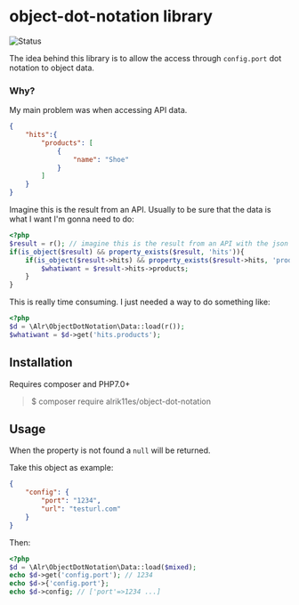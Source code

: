 # object-dot-notation library

![Status](https://travis-ci.org/alrik11es/object-dot-notation.svg?branch=master)

The idea behind this library is to allow the access through `config.port` dot notation to object data.

### Why?
My main problem was when accessing API data.
```json
{
    "hits":{
        "products": [
            {
                "name": "Shoe"
            }
        ]
    }
}
```
Imagine this is the result from an API. Usually to be sure that the data is what I want I'm gonna need to do:
```php
<?php
$result = r(); // imagine this is the result from an API with the json message abobe
if(is_object($result) && property_exists($result, 'hits')){
    if(is_object($result->hits) && property_exists($result->hits, 'products')){
        $whatiwant = $result->hits->products;
    }
}
```
This is really time consuming. I just needed a way to do something like:
```php
<?php
$d = \Alr\ObjectDotNotation\Data::load(r());
$whatiwant = $d->get('hits.products');
```

## Installation

Requires composer and PHP7.0+

> $ composer require alrik11es/object-dot-notation

## Usage

When the property is not found a `null` will be returned.

Take this object as example:
```json
{
    "config": {
        "port": "1234",
        "url": "testurl.com"
    }
}
```
Then:
```php
<?php
$d = \Alr\ObjectDotNotation\Data::load($mixed);
echo $d->get('config.port'); // 1234
echo $d->{'config.port'};
echo $d->config; // ['port'=>1234 ...]
```